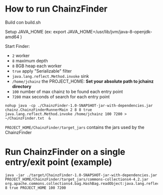 # How to run ChainzFinder

Build con build.sh

Setup JAVA_HOME (ex: export JAVA_HOME=/usr/lib/jvm/java-8-openjdk-amd64 )

Start Finder:

* `2` worker
* `8` maximum depth
* `8` 8GB heap each worker
* `true` apply "Serializable" filter
* `java.lang.reflect.Method.invoke` sink
* `/home/jchainz` the PROJECT_HOME: **Set your absolute path to jchainz directory**
* `100` number of max chainz to be found each entry point
* `7200` max seconds of search for each entry point 

```
nohup java -cp ./ChainzFinder-1.0-SNAPSHOT-jar-with-dependencies.jar chainz.ChainzFinderRunnerMain 2 8 8 true java.lang.reflect.Method.invoke /home/jchainz 100 7200 > ~/ChainzFinder.txt  &
```

`PROJECT_HOME/ChainzFinder/target_jars` contains the jars used by the ChainzFinder


# Run ChainzFinder on a single entry/exit point (example)

```
java -jar ./target/ChainzFinder-1.0-SNAPSHOT-jar-with-dependencies.jar PROJECT_HOME/ChainzFinder/target_jars/commons-collections4-4.2.jar org.apache.commons.collections4.bag.HashBag.readObject:java.lang.reflect.Method.invoke 8 true PROJECT_HOME 100 7200
```
